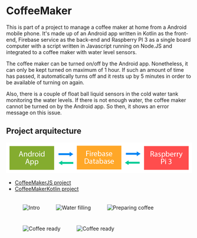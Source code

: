 # CoffeeMaker
This is part of a project to manage a coffee maker at home from a Android mobile phone. It's made up of an Android app written in Kotlin as the front-end, Firebase service as the back-end and Raspberry PI 3 as a single board computer with a script written in Javascript running on Node.JS and integrated to a coffee maker with water level sensors.

The coffee maker can be turned on/off by the Android app. Nonetheless, it can only be kept turned on maximum of 1 hour. If such an amount of time has passed, it automatically turns off and it rests up by 5 minutes in order to be available of turning on again.

Also, there is a couple of float ball liquid sensors in the cold water tank monitoring the water levels. If there is not enough water, the coffee maker cannot be turned on by the Android app. So then, it shows an error message on this issue.

## Project arquitecture

![Project arquitecture](https://raw.githubusercontent.com/ivanph1017/AssetsRepo/master/CoffeeMaker/arquitectura%20coffee%20maker.png)

-	[CoffeeMakerJS project](https://github.com/ivanph1017/CoffeeMakerJS)
-	[CoffeeMakerKotlin project](https://github.com/ivanph1017/CoffeeMakerKotlin)

<div style="width:90%;margin:auto;">
    <img style="margin:20px;" src="https://raw.githubusercontent.com/ivanph1017/AssetsRepo/master/CoffeeMaker/intro.gif" alt="Intro" height="480" width="288"/>
    <span>
        <img style="margin:20px;"
        src="https://raw.githubusercontent.com/ivanph1017/AssetsRepo/master/CoffeeMaker/waterFilling.gif" alt="Water filling" height="480" width="288"/>
    </span>
    <span>
        <img style="margin:20px;"
        src="https://raw.githubusercontent.com/ivanph1017/AssetsRepo/master/CoffeeMaker/preparingCoffee.gif" alt="Preparing coffee" height="480" width="288"/>
    </span>
</div>

<div style="width:90%;margin:auto;">
    <img style="margin:20px;" src="https://raw.githubusercontent.com/ivanph1017/AssetsRepo/master/CoffeeMaker/coffeeReady.gif" alt="Coffee ready" height="480" width="288"/>
    <span>
        <img style="margin:20px;"
        src="https://raw.githubusercontent.com/ivanph1017/AssetsRepo/master/CoffeeMaker/coffeeMakerResting.gif" alt="Coffee ready" height="480" width="288"/>
  </span>
</div>

